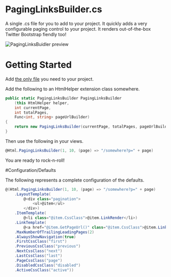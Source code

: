 PagingLinksBuilder.cs
==================

A single .cs file for you to add to your project. It quickly adds a very configurable paging control to your project. It renders out-of-the-box Twitter Bootstrap fiendly too!

![PagingLinksBuidler preview](https://raw.github.com/theonlylawislove/PagingLinksBuilder/master/preview.jpg)

# Getting Started

Add [the only file](https://raw.github.com/theonlylawislove/PagingLinksBuilder/master/PagingLinksBuilder.cs) you need to your project.

Add the following to an HtmlHelper extension class somewhere.

```c#
public static PagingLinksBuilder PagingLinksBuilder
	(this HtmlHelper helper, 
	int currentPage, 
	int totalPages, 
	Func<int, string> pageUrlBuilder)
{
    return new PagingLinksBuilder(currentPage, totalPages, pageUrlBuilder);
}
```

Then use the following in your views.

```c#
@Html.PagingLinksBuilder(1, 10, (page) => "/somewhere?p=" + page)
```

You are ready to rock-n-roll!

#Configuration/Defaults

The following represents a complete configuration of the defaults.

```c#
@(Html.PagingLinksBuilder(1, 10, (page) => "/somewhere?p=" + page)
    .LayoutTemplate(
        @<div class="pagination">
            <ul>@item</ul>
        </div>)
    .ItemTemplate(
        @<li class="@item.CssClass">@item.LinkRender</li>)
    .LinkTemplate(
        @<a href="@item.GetPageUrl()" class="@item.CssClass">@item.LinkText</a>)
    .MaxNumberOfTrailingLeadingPages(2)
    .AlwaysShowNavigation(true)
    .FirstCssClass("first")
    .PreviousCssClass("previous")
    .NextCssClass("next")
    .LastCssClass("last")
    .PageCssClass("page")
    .DisabledCssClass("disabled")
    .ActiveCssClass("active"))  
```